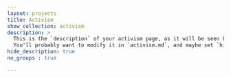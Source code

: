 ```yaml
---
layout: projects
title: Activism
show_collection: activism
description: >
  This is the `description` of your activism page, as it will be seen by search engines.
  You'll probably want to modify it in `activism.md`, and maybe set `hide_description` to `true` in the front matter.
hide_description: true
no_groups : true

---
```

